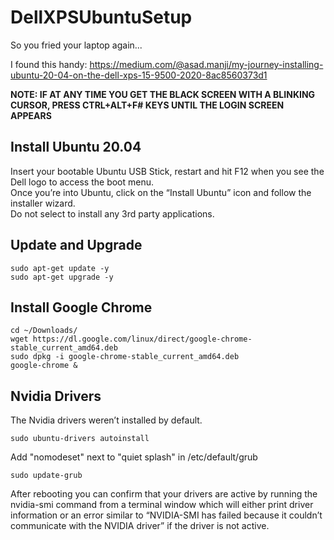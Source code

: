# DellXPSUbuntuSetup
So you fried your laptop again...

I found this handy: https://medium.com/@asad.manji/my-journey-installing-ubuntu-20-04-on-the-dell-xps-15-9500-2020-8ac8560373d1

**NOTE: IF AT ANY TIME YOU GET THE BLACK SCREEN WITH A BLINKING CURSOR, PRESS CTRL+ALT+F# KEYS UNTIL THE LOGIN SCREEN APPEARS**

## Install Ubuntu 20.04
Insert your bootable Ubuntu USB Stick, restart and hit F12 when you see the Dell logo to access the boot menu.  
Once you’re into Ubuntu, click on the “Install Ubuntu” icon and follow the installer wizard.  
Do not select to install any 3rd party applications.  

## Update and Upgrade
```console
sudo apt-get update -y
sudo apt-get upgrade -y
```

## Install Google Chrome
```console
cd ~/Downloads/
wget https://dl.google.com/linux/direct/google-chrome-stable_current_amd64.deb
sudo dpkg -i google-chrome-stable_current_amd64.deb
google-chrome &
```

## Nvidia Drivers
The Nvidia drivers weren’t installed by default.

```console
sudo ubuntu-drivers autoinstall
```
Add "nomodeset" next to "quiet splash" in /etc/default/grub

```console
sudo update-grub
```


After rebooting you can confirm that your drivers are active by running the nvidia-smi command from a terminal window which will either print driver information or an error similar to “NVIDIA-SMI has failed because it couldn’t communicate with the NVIDIA driver” if the driver is not active.


